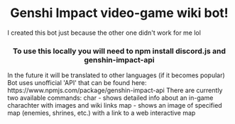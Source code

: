 <h1 align="center">Genshi Impact video-game wiki bot!</h1> I created this bot just because the other one didn't work for me lol
<h3 align="center">To use this locally you will need to npm install discord.js and genshin-impact-api</h3>
In the future it will be translated to other languages (if it becomes popular)
Bot uses unofficial 'API' that can be found here: https://www.npmjs.com/package/genshin-impact-api
There are currently two available commands:
char - shows detailed info about an in-game charachter with images and wiki links
map - shows an image of specified map (enemies, shrines, etc.) with a link to a web interactive map
